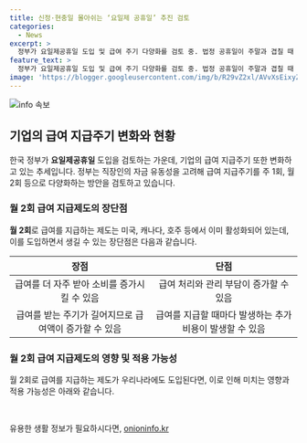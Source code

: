 ```yaml
---
title: 신정·현충일 몰아쉬는 ‘요일제 공휴일’ 추진 검토
categories:
  - News
excerpt: >
  정부가 요일제공휴일 도입 및 급여 주기 다양화를 검토 중. 법정 공휴일이 주말과 겹칠 때 대체공휴일 지정, 공휴일을 요일로 지정하는 방안 추진. 급여는 주 1회 또는 월 2회로 다양화할 가능성. 미국, 캐나다, 호주 등과 같이 월 2회 또는 2주 1회 급여 지급제가 활성화되고 있다. 2026년부터 요일제 공휴일제 시행 예정.
feature_text: >
  정부가 요일제공휴일 도입 및 급여 주기 다양화를 검토 중. 법정 공휴일이 주말과 겹칠 때 대체공휴일 지정, 공휴일을 요일로 지정하는 방안 추진. 급여는 주 1회 또는 월 2회로 다양화할 가능성. 미국, 캐나다, 호주 등과 같이 월 2회 또는 2주 1회 급여 지급제가 활성화되고 있다. 2026년부터 요일제 공휴일제 시행 예정.
image: 'https://blogger.googleusercontent.com/img/b/R29vZ2xl/AVvXsEixyZcFfHzMRdzZMjFBmAUKJYCLCGyLL1o632UiGVXcaFdKo_bkvkuCioo0uUKlGfBVcT3P84aROyZIXSBEx3Aw5nCQ3pTgDom1WDC4m8eifvWiAmWEEVb4x6G_l8C0QH225ldMjyaFvpxGEBGNO37VmDTDMHGhJPq73UglMfDca1-0aw/s1600/blogspot.png'
---
```


<p><img src="https://blogger.googleusercontent.com/img/b/R29vZ2xl/AVvXsEixyZcFfHzMRdzZMjFBmAUKJYCLCGyLL1o632UiGVXcaFdKo_bkvkuCioo0uUKlGfBVcT3P84aROyZIXSBEx3Aw5nCQ3pTgDom1WDC4m8eifvWiAmWEEVb4x6G_l8C0QH225ldMjyaFvpxGEBGNO37VmDTDMHGhJPq73UglMfDca1-0aw/s1600/blogspot.png" alt="info 속보" /></p>

<h2 data-ke-size="size26">기업의 급여 지급주기 변화와 현황</h2>

<p>한국 정부가 <b>요일제공휴일</b> 도입을 검토하는 가운데, 기업의 급여 지급주기 또한 변화하고 있는 추세입니다. 정부는 직장인의 자금 유동성을 고려해 급여 지급주기를 주 1회, 월 2회 등으로 다양화하는 방안을 검토하고 있습니다.</p>

<h3>월 2회 급여 지급제도의 장단점</h3>

<p><b>월 2회</b>로 급여를 지급하는 제도는 미국, 캐나다, 호주 등에서 이미 활성화되어 있는데, 이를 도입하면서 생길 수 있는 장단점은 다음과 같습니다.</p>

<table>
    <thead>
        <tr>
            <th>장점</th>
            <th>단점</th>
        </tr>
    </thead>
    <tbody>
        <tr>
            <td style="text-align: center;">급여를 더 자주 받아 소비를 증가시킬 수 있음</td>
            <td style="text-align: center;">급여 처리와 관리 부담이 증가할 수 있음</td>
        </tr>
        <tr>
            <td style="text-align: center;">급여를 받는 주기가 길어지므로 급여액이 증가할 수 있음</td>
            <td style="text-align: center;">급여를 지급할 때마다 발생하는 추가 비용이 발생할 수 있음</td>
        </tr>
    </tbody>
</table>

<h3>월 2회 급여 지급제도의 영향 및 적용 가능성</h3>

<p>월 2회로 급여를 지급하는 제도가 우리나라에도 도입된다면, 이로 인해 미치는 영향과 적용 가능성은 아래와 같습니다.</p>

<p data-ke-size="size16">&nbsp;</p>
유용한 생활 정보가 필요하시다면, <a href="https://onioninfo.kr" rel="dofollow">onioninfo.kr</a>


